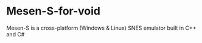 # Mesen-S-for-void
Mesen-S is a cross-platform (Windows &amp; Linux) SNES emulator built in C++ and C# 
